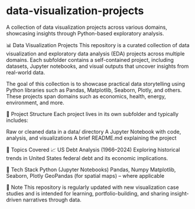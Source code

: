# data-visualization-projects

A collection of data visualization projects across various domains, showcasing insights through Python-based exploratory analysis.

📊 Data Visualization Projects
This repository is a curated collection of data visualization and exploratory data analysis (EDA) projects across multiple domains. Each subfolder contains a self-contained project, including datasets, Jupyter notebooks, and visual outputs that uncover insights from real-world data.

The goal of this collection is to showcase practical data storytelling using Python libraries such as Pandas, Matplotlib, Seaborn, Plotly, and others. These projects span domains such as economics, health, energy, environment, and more.

📁 Project Structure
Each project lives in its own subfolder and typically includes:

Raw or cleaned data in a data/ directory
A Jupyter Notebook with code, analysis, and visualizations
A brief README.md explaining the project

🧠 Topics Covered
📈 US Debt Analysis (1966–2024)
Exploring historical trends in United States federal debt and its economic implications.


🔧 Tech Stack
Python (Jupyter Notebooks)
Pandas, Numpy
Matplotlib, Seaborn, Plotly
GeoPandas (for spatial maps) – where applicable

📌 Note
This repository is regularly updated with new visualization case studies and is intended for learning, portfolio-building, and sharing insight-driven narratives through data.

